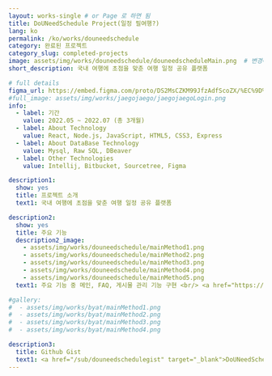 ```yaml
---
layout: works-single # or Page 로 하면 됨
title: DoUNeedSchedule Project(일정 필여행?)
lang: ko
permalink: /ko/works/douneedschedule
category: 완료된 프로젝트
category_slug: completed-projects
image: assets/img/works/douneedschedule/douneedscheduleMain.png  # 변경예정
short_description: 국내 여행에 초점을 맞춘 여행 일정 공유 플랫폼

# full details
figma_url: https://embed.figma.com/proto/DS2MsCZKM99JfzAdfScoZX/%EC%9D%BC%EC%A0%95-%ED%95%84%EC%97%AC%ED%96%89%3F-%ED%94%84%EB%A1%9C%ED%86%A0%ED%83%80%EC%9D%B4%ED%95%91?node-id=93-5916&node-type=canvas&t=YCaUzWQ8nCbs06Tw-1&scaling=min-zoom&content-scaling=fixed&page-id=0%3A1&starting-point-node-id=93%3A5916&embed-host=notion&footer=false&theme=system
#full_image: assets/img/works/jaegojaego/jaegojaegoLogin.png
info:
  - label: 기간
    value: 2022.05 ~ 2022.07 (총 3개월)
  - label: About Technology
    value: React, Node.js, JavaScript, HTML5, CSS3, Express
  - label: About DataBase Technology
    value: Mysql, Raw SQL, DBeaver
  - label: Other Technologies
    value: Intellij, Bitbucket, Sourcetree, Figma

description1:
  show: yes
  title: 프로젝트 소개
  text1: 국내 여행에 초점을 맞춘 여행 일정 공유 플랫폼

description2:
  show: yes
  title: 주요 기능 
  description2_image: 
    - assets/img/works/douneedschedule/mainMethod1.png
    - assets/img/works/douneedschedule/mainMethod2.png
    - assets/img/works/douneedschedule/mainMethod3.png
    - assets/img/works/douneedschedule/mainMethod4.png  
    - assets/img/works/douneedschedule/mainMethod5.png  
  text1: 주요 기능 중 메인, FAQ, 게시물 관리 기능 구현 <br/> <a href="https://sudden-milk-758.notion.site/react-node-project-a1b42839491b46069220f36678eed17b?pvs=4" target="_blank">구체적인 구현 코드 확인하기</a>

#gallery:
#  - assets/img/works/byat/mainMethod1.png
#  - assets/img/works/byat/mainMethod2.png
#  - assets/img/works/byat/mainMethod3.png
#  - assets/img/works/byat/mainMethod4.png

description3:
  title: Github Gist 
  text1: <a href="/sub/douneedschedulegist" target="_blank">DoUNeedSchedule 구현기능 일부분 Github gist 확인하기</a> 
---
```


